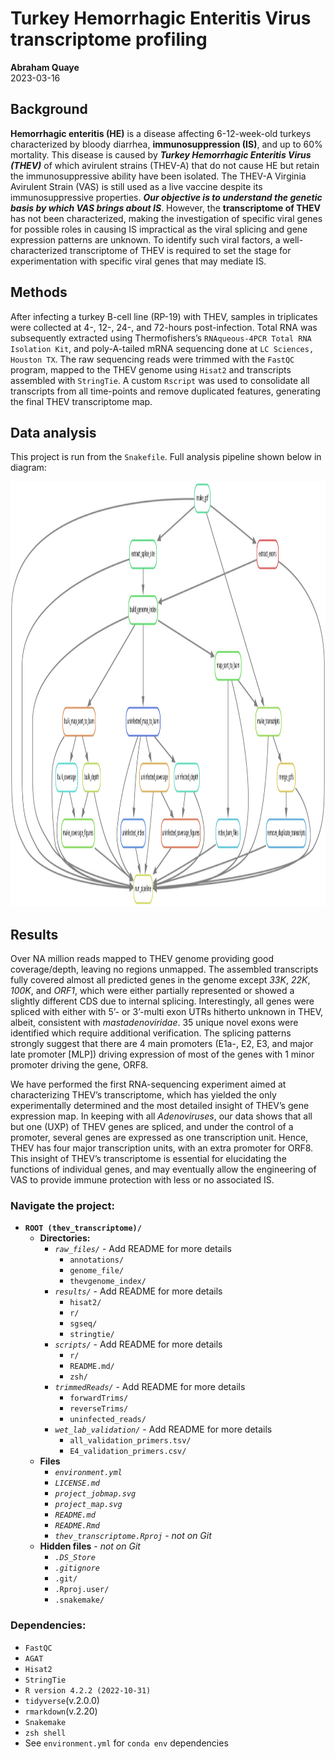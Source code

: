 Turkey Hemorrhagic Enteritis Virus transcriptome profiling
================
<strong>Abraham Quaye</strong><br>
2023-03-16

## Background

**Hemorrhagic enteritis (HE)** is a disease affecting 6-12-week-old
turkeys characterized by bloody diarrhea, **immunosuppression (IS)**,
and up to 60% mortality. This disease is caused by ***Turkey Hemorrhagic
Enteritis Virus (THEV)*** of which avirulent strains (THEV-A) that do
not cause HE but retain the immunosuppressive ability have been
isolated. The THEV-A Virginia Avirulent Strain (VAS) is still used as a
live vaccine despite its immunosuppressive properties. ***Our objective
is to understand the genetic basis by which VAS brings about IS***.
However, the **transcriptome of THEV** has not been characterized,
making the investigation of specific viral genes for possible roles in
causing IS impractical as the viral splicing and gene expression
patterns are unknown. To identify such viral factors, a
well-characterized transcriptome of THEV is required to set the stage
for experimentation with specific viral genes that may mediate IS.

## Methods

After infecting a turkey B-cell line (RP-19) with THEV, samples in
triplicates were collected at 4-, 12-, 24-, and 72-hours post-infection.
Total RNA was subsequently extracted using Thermofishers’s
`RNAqueous-4PCR Total RNA Isolation Kit`, and poly-A-tailed mRNA
sequencing done at `LC Sciences, Houston TX`. The raw sequencing reads
were trimmed with the `FastQC` program, mapped to the THEV genome using
`Hisat2` and transcripts assembled with `StringTie`. A custom `Rscript`
was used to consolidate all transcripts from all time-points and remove
duplicated features, generating the final THEV transcriptome map.

## Data analysis

This project is run from the `Snakefile`. Full analysis pipeline shown
below in diagram:

<img src="project_map.svg" width="920" height="680" />

## Results

Over NA million reads mapped to THEV genome providing good
coverage/depth, leaving no regions unmapped. The assembled transcripts
fully covered almost all predicted genes in the genome except *33K*,
*22K*, *100K*, and *ORF1*, which were either partially represented or
showed a slightly different CDS due to internal splicing. Interestingly,
all genes were spliced with either with 5’- or 3’-multi exon UTRs
hitherto unknown in THEV, albeit, consistent with *mastadenoviridae*. 35
unique novel exons were identified which require additional
verification. The splicing patterns strongly suggest that there are 4
main promoters (E1a-, E2, E3, and major late promoter \[MLP\]) driving
expression of most of the genes with 1 minor promoter driving the gene,
ORF8.

We have performed the first RNA-sequencing experiment aimed at
characterizing THEV’s transcriptome, which has yielded the only
experimentally determined and the most detailed insight of THEV’s gene
expression map. In keeping with all *Adenoviruses*, our data shows that
all but one (UXP) of THEV genes are spliced, and under the control of a
promoter, several genes are expressed as one transcription unit. Hence,
THEV has four major transcription units, with an extra promoter for
ORF8. This insight of THEV’s transcriptome is essential for elucidating
the functions of individual genes, and may eventually allow the
engineering of VAS to provide immune protection with less or no
associated IS.

### Navigate the project:

- **`ROOT (thev_transcriptome)/`**
  - **Directories:**
    - *`raw_files/`* - Add README for more details
      - `annotations/`
      - `genome_file/`
      - `thevgenome_index/`
    - *`results/`* - Add README for more details
      - `hisat2/`
      - `r/`
      - `sgseq/`
      - `stringtie/`
    - *`scripts/`* - Add README for more details
      - `r/`
      - `README.md/`
      - `zsh/`
    - *`trimmedReads/`* - Add README for more details
      - `forwardTrims/`
      - `reverseTrims/`
      - `uninfected_reads/`
    - *`wet_lab_validation/`* - Add README for more details
      - `all_validation_primers.tsv/`
      - `E4_validation_primers.csv/`
  - **Files**
    - *`environment.yml`*
    - *`LICENSE.md`*
    - *`project_jobmap.svg`*
    - *`project_map.svg`*
    - *`README.md`*
    - *`README.Rmd`*
    - *`thev_transcriptome.Rproj`* - *not on Git*
  - **Hidden files** - *not on Git*
    - *`.DS_Store`*
    - *`.gitignore`*
    - `.git/`
    - `.Rproj.user/`
    - `.snakemake/`

### Dependencies:

- `FastQC`
- `AGAT`
- `Hisat2`
- `StringTie`
- `R version 4.2.2 (2022-10-31)`
- `tidyverse`(v.2.0.0)
- `rmarkdown`(v.2.20)
- `Snakemake`
- `zsh shell`
- See `environment.yml` for `conda env` dependencies
